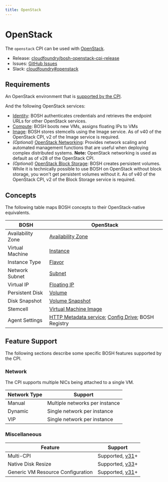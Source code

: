 ```yaml
---
title: OpenStack
---
```


# OpenStack

The `openstack` CPI can be used with [OpenStack](https://www.openstack.org).

 * Release: [cloudfoundry/bosh-openstack-cpi-release](https://github.com/cloudfoundry/bosh-openstack-cpi-release)
 * Issues: [GitHub Issues](https://github.com/cloudfoundry/bosh-openstack-cpi-release/issues)
 * Slack: [cloudfoundry#openstack](https://cloudfoundry.slack.com/messages/openstack)


## Requirements

An OpenStack environment that is [supported by the CPI](https://github.com/cloudfoundry/bosh-openstack-cpi-release#supported-openstack-versions).

And the following OpenStack services:

 * [Identity](https://www.openstack.org/software/releases/latest/components/keystone):
   BOSH authenticates credentials and retrieves the endpoint URLs for other OpenStack services.
 * [Compute](https://www.openstack.org/software/releases/latest/components/nova):
   BOSH boots new VMs, assigns floating IPs to VMs
 * [Image](https://www.openstack.org/software/releases/latest/components/glance):
   BOSH stores stemcells using the Image service. As of v40 of the OpenStack CPI, v2 of the Image service is required.
 * *(Optional)* [OpenStack Networking](https://www.openstack.org/software/releases/latest/components/neutron):
   Provides network scaling and automated management functions that are useful when deploying complex distributed systems. **Note:** OpenStack networking is used as default as of v28 of the OpenStack CPI.
 * *(Optional)* [OpenStack Block Storage](https://www.openstack.org/software/releases/latest/components/cinder):
   BOSH creates persistent volumes. While it is technically possible to use BOSH on OpenStack without block storage, you won't get persistent volumes without it. As of v40 of the OpenStack CPI, v2 of the Block Storage service is required.

## Concepts

The following table maps BOSH concepts to their OpenStack-native equivalents.

|       BOSH        | OpenStack |
| ----------------- | --------- |
| Availability Zone | [Availability Zone](https://www.mirantis.com/blog/the-first-and-final-word-on-openstack-availability-zones/) |
| Virtual Machine   | [Instance](https://docs.openstack.org/nova/latest/user/launch-instances.html) |
| Instance Type     | [Flavor](https://docs.openstack.org/nova/latest/user/flavors.html) |
| Network Subnet    | [Subnet](https://docs.openstack.org/neutron/latest/admin/intro-os-networking.html) |
| Virtual IP        | [Floating IP](https://docs.openstack.org/nova/latest/user/manage-ip-addresses.html) |
| Persistent Disk   | [Volume](https://docs.openstack.org/cinder/latest/cli/cli-manage-volumes.html) |
| Disk Snapshot     | [Volume Snapshot](https://docs.openstack.org/cinder/latest/cli/cli-manage-volumes.html) |
| Stemcell          | [Virtual Machine Image](https://docs.openstack.org/glance/latest/user/index.html) |
| Agent Settings    | [HTTP Metadata service](https://docs.openstack.org/nova/latest/user/metadata-service.html); [Config Drive](https://docs.openstack.org/nova/latest/user/config-drive.html); BOSH Registry |


## Feature Support

The following sections describe some specific BOSH features supported by the
CPI.

### Network

The CPI supports multiple NICs being attached to a single VM.

| Network Type |            Support             |
| ------------ | ------------------------------ |
| Manual       | Multiple networks per instance |
| Dynamic      | Single network per instance    |
| VIP          | Single network per instance    |

### Miscellaneous

|              Feature              |               Support                |
| --------------------------------- | ------------------------------------ |
| Multi-CPI                         | Supported, [v31][openstack_cpi_v31]+ |
| Native Disk Resize                | Supported, [v33][openstack_cpi_v33]+ |
| Generic VM Resource Configuration | Supported, [v31][openstack_cpi_v31]+ |

[openstack_cpi_v31]: https://github.com/cloudfoundry/bosh-openstack-cpi-release/releases/tag/v31
[openstack_cpi_v33]: https://github.com/cloudfoundry/bosh-openstack-cpi-release/releases/tag/v33

